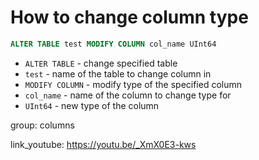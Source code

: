# How to change column type

```sql
ALTER TABLE test MODIFY COLUMN col_name UInt64
```

- `ALTER TABLE` - change specified table
- `test` - name of the table to change column in
- `MODIFY COLUMN` - modify type of the specified column
- `col_name` - name of the column to change type for
- `UInt64` - new type of the column

group: columns


link_youtube: https://youtu.be/_XmX0E3-kws
